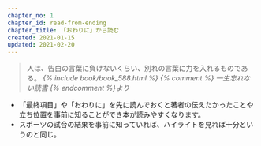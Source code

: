 ```yaml
---
chapter_no: 1
chapter_id: read-from-ending
chapter_title: 「おわりに」から読む
created: 2021-01-15
updated: 2021-02-20
---
```

> 人は、告白の言葉に負けないくらい、別れの言葉に力を入れるものである。
> <cite>{% include book/book_588.html %} {% comment %} 一生忘れない読書 {% endcomment %}より</cite>

- 「最終項目」や「おわりに」を先に読んでおくと著者の伝えたかったことや立ち位置を事前に知ることができ本が読みやすくなります。
- スポーツの試合の結果を事前に知っていれば、ハイライトを見れば十分というのと同じ。
